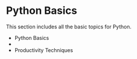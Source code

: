 Python Basics
=======================

This section includes all the basic topics for Python.

- Python Basics
- 
- Productivity Techniques





